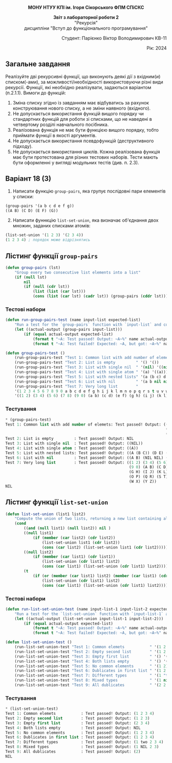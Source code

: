 <p align="center"><b>МОНУ НТУУ КПІ ім. Ігоря Сікорського ФПМ СПіСКС</b></p>
<p align="center">
<b>Звіт з лабораторної роботи 2</b><br/>
"Рекурсія"<br/>
дисципліни "Вступ до функціонального програмування"
</p>
<p align="right">Студент: Парієнко Віктор Володимирович КВ-11<p>
<p align="right">Рік: 2024<p>



## Загальне завдання
Реалізуйте дві рекурсивні функції, що виконують деякі дії з вхідним(и) списком(-ами), за можливості/необхідності використовуючи різні види рекурсії. Функції, які необхідно реалізувати, задаються варіантом (п.2.1.1). Вимоги до функцій:
1. Зміна списку згідно із завданням має відбуватись за рахунок конструювання нового списку, а не зміни наявного (вхідного).
2. Не допускається використання функцій вищого порядку чи стандартних функцій для роботи зі списками, що не наведені в четвертому розділі навчального посібника.
3. Реалізована функція не має бути функцією вищого порядку, тобто приймати функції в якості аргументів.
4. Не допускається використання псевдофункцій (деструктивного підходу).
5. Не допускається використання циклів.
Кожна реалізована функція має бути протестована для різних тестових наборів. Тести мають бути оформленні у вигляді модульних тестів (див. п. 2.3).

## Варіант 18 (3)
1. Написати функцію `group-pairs`, яка групує послідовні пари елементів у списки:
```lisp
(group-pairs '(a b c d e f g))
((A B) (C D) (E F) (G))
```
2. Написати фуннкцію `list-set-union`, яка визначає об'єднання двох множин, заданих списками атомів:
```lisp
(list-set-union '(1 2 3) '(2 3 4))
(1 2 3 4) ; порядок може відрізнятись
```

## Лістинг функції `group-pairs`

```lisp
(defun group-pairs (lst)
    "Group every two consecutive list elements into a list"
    (if (null lst)
        nil
        (if (null (cdr lst))
            (list (list (car lst)))
            (cons (list (car lst) (cadr lst)) (group-pairs (cddr lst))))))
```

### Тестові набори

```lisp
(defun run-group-pairs-test (name input-list expected-list)
    "Run a test for the `group-pairs` function with `input-list` and compare it to `expected-list`."
    (let ((actual-output (group-pairs input-list)))
        (if (equal actual-output expected-list)
            (format t "~A: Test passed! Output: ~A~%" name actual-output)
            (format t "~A: Test failed! Expected: ~A, but got: ~A~%" name expected-list actual-output))))

(defun group-pairs-test ()
    (run-group-pairs-test "Test 1: Common list with add number of elemets" '(a b c d e f g) '((a b) (c d ) (e f ) (g)))
    (run-group-pairs-test "Test 2: List is empty         " '() '())
    (run-group-pairs-test "Test 3: List with single nil  " '(nil) '((nil)))
    (run-group-pairs-test "Test 4: List with single atom " '(a) '((a)))
    (run-group-pairs-test "Test 5: List with nested lists" '(a (b c) d e (f) (g)) '((a (b c)) (d e) ((f) (g))))
    (run-group-pairs-test "Test 6: List with nil         " '(a b nil nil d) '((a b) (nil nil) (d)))
    (run-group-pairs-test "Test 7: Very long list        " 
    '(1 2 3 4 5 6 7 8 9 0 a b c d e f g h i j k l m n o p q r s t u v w x y z)
    '((1 2) (3 4) (5 6) (7 8) (9 0) (a b) (c d) (e f) (g h) (i j) (k l) (m n) (o p) (q r) (s t) (u v) (w x) (y z))))

```
### Тестування

```lisp
* (group-pairs-test)
Test 1: Common list with add number of elemets: Test passed! Output: ((A B)
                                                                      (C D)
                                                                      (E F) (G))
Test 2: List is empty         : Test passed! Output: NIL
Test 3: List with single nil  : Test passed! Output: ((NIL))
Test 4: List with single atom : Test passed! Output: ((A))
Test 5: List with nested lists: Test passed! Output: ((A (B C)) (D E) ((F) (G)))
Test 6: List with nil         : Test passed! Output: ((A B) (NIL NIL) (D))
Test 7: Very long list        : Test passed! Output: ((1 2) (3 4) (5 6) (7 8)
                                                      (9 0) (A B) (C D) (E F)
                                                      (G H) (I J) (K L) (M N)
                                                      (O P) (Q R) (S T) (U V)
                                                      (W X) (Y Z))
NIL
```
## Лістинг функції `list-set-union`

```lisp
(defun list-set-union (list1 list2)
    "Compute the union of two lists, returning a new list containing all unique elements from lits1 and list2"
    (cond 
        ((and (null list1) (null list2)) nil )
        ((null list1) 
            (if (member (car list2) (cdr list2))
                (list-set-union list1 (cdr list2))
                (cons (car list2) (list-set-union list1 (cdr list2)))))
        ((null list2)
            (if (member (car list1) (cdr list1))
                (list-set-union (cdr list1) list2)
                (cons (car list1) (list-set-union (cdr list1) list2)))) 
        (t
            (if (or (member (car list1) list2) (member (car list1) (cdr list1)))
                (list-set-union (cdr list1) list2)
                (cons (car list1) (list-set-union (cdr list1) list2))))))
```
### Тестові набори

```lisp
(defun run-list-set-union-test (name input-list-1 input-list-2 expected-list)
    "Run a test for the `list-set-union` function with `input-list-1` and `input-list-2` and compare it to `expected-list`"
    (let ((actual-output (list-set-union input-list-1 input-list-2)))
        (if (equal actual-output expected-list)
            (format t "~A: Test passed! Output: ~A~%" name actual-output)
            (format t "~A: Test failed! Expected: ~A, but got: ~A~%" name expected-list actual-output))))

(defun list-set-union-test ()
    (run-list-set-union-test "Test 1: Common elemets           " '(1 2 3) '(2 3 4) '(1 2 3 4))
    (run-list-set-union-test "Test 2: Empty second list        " '(1 2 3) '()  '(1 2 3))
    (run-list-set-union-test "Test 3: Empty first list         " '() '(2 3 4) '(2 3 4))
    (run-list-set-union-test "Test 4: Both lists empty         " '() '() '())
    (run-list-set-union-test "Test 5: No common elements       " '(1 2) '(3 4) '(1 2 3 4))
    (run-list-set-union-test "Test 6: Dublicates in first list " '(1 2 2 3) '(2 3 4) '(1 2 3 4)) ; is this input legal?
    (run-list-set-union-test "Test 7: Different types          " '(1 "two" 3) '(2 3 4) '(1 "two" 2 3 4)) ; is this input legal?
    (run-list-set-union-test "Test 8: Mixed types              " '(1 nil) '(nil 2 3) '(1 nil 2 3))
    (run-list-set-union-test "Test 9: All dublicates           " '(2 2 2) '(2 2) '(2)))

```
### Тестування

```lisp
* (list-set-union-test)
Test 1: Common elemets           : Test passed! Output: (1 2 3 4)
Test 2: Empty second list        : Test passed! Output: (1 2 3)
Test 3: Empty first list         : Test passed! Output: (2 3 4)
Test 4: Both lists empty         : Test passed! Output: NIL
Test 5: No common elements       : Test passed! Output: (1 2 3 4)
Test 6: Dublicates in first list : Test passed! Output: (1 2 3 4)
Test 7: Different types          : Test passed! Output: (1 two 2 3 4)
Test 8: Mixed types              : Test passed! Output: (1 NIL 2 3)
Test 9: All dublicates           : Test passed! Output: (2)
NIL
```